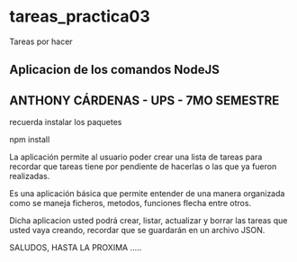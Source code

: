 # tareas_practica03
Tareas por hacer 

## Aplicacion de los comandos NodeJS
## ANTHONY CÁRDENAS - UPS - 7MO SEMESTRE

recuerda instalar los paquetes

npm install


La aplicación permite al usuario poder crear una lista de tareas para recordar
que tareas tiene por pendiente de hacerlas o las que ya fueron realizadas.

Es una aplicación básica que permite entender de una manera organizada como 
se maneja ficheros, metodos, funciones flecha entre otros. 

Dicha aplicacion usted podrá crear, listar, actualizar y borrar las tareas que usted vaya creando, recordar que se guardarán en un archivo JSON.

SALUDOS, HASTA LA PROXIMA    .....
